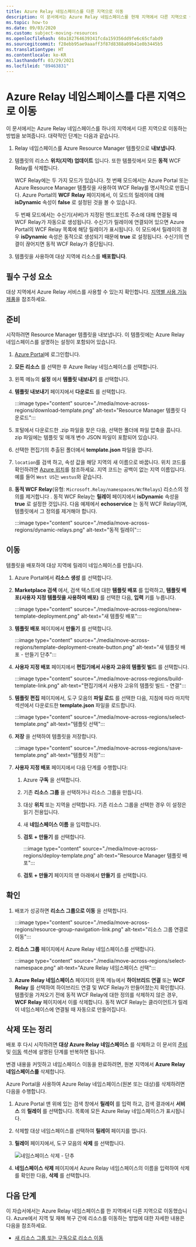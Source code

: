 ```yaml
---
title: Azure Relay 네임스페이스를 다른 지역으로 이동
description: 이 문서에서는 Azure Relay 네임스페이스를 현재 지역에서 다른 지역으로 이동하는 방법을 보여줍니다.
ms.topic: how-to
ms.date: 09/03/2020
ms.custom: subject-moving-resources
ms.openlocfilehash: 60a182764639341fcda159356dd9fe6c65cfabd9
ms.sourcegitcommit: f28ebb95ae9aaaff3f87d8388a09b41e0b3445b5
ms.translationtype: HT
ms.contentlocale: ko-KR
ms.lasthandoff: 03/29/2021
ms.locfileid: "89463831"
---
```

# <a name="move-an-azure-relay-namespace-to-another-region"></a>Azure Relay 네임스페이스를 다른 지역으로 이동
이 문서에서는 Azure Relay 네임스페이스를 하나의 지역에서 다른 지역으로 이동하는 방법을 보여줍니다. 대략적인 단계는 다음과 같습니다.

1. Relay 네임스페이스를 Azure Resource Manager 템플릿으로 **내보냅니다**.
1. 템플릿의 리소스 **위치(지역) 업데이트** 입니다. 또한 템플릿에서 모든 **동적** WCF Relay를 삭제합니다. 

    WCF Relay에는 두 가지 모드가 있습니다. 첫 번째 모드에서는 Azure Portal 또는 Azure Resource Manager 템플릿을 사용하여 WCF Relay를 명시적으로 만듭니다. Azure Portal의 **WCF Relay** 페이지에서, 이 모드의 릴레이에 대해 **isDynamic** 속성이 **false** 로 설정된 것을 볼 수 있습니다. 

    두 번째 모드에서는 수신기(서버)가 지정된 엔드포인트 주소에 대해 연결될 때 WCF Relay가 자동으로 생성됩니다. 수신기가 릴레이에 연결되어 있으면 Azure Portal의 WCF Relay 목록에 해당 릴레이가 표시됩니다. 이 모드에서 릴레이의 경우 **isDynamic** 속성은 동적으로 생성되기 때문에 **true** 로 설정됩니다. 수신기의 연결이 끊어지면 동적 WCF Relay가 중단됩니다. 
1. 템플릿을 사용하여 대상 지역에 리소스를 **배포합니다**.

## <a name="prerequisites"></a>필수 구성 요소
대상 지역에서 Azure Relay 서비스를 사용할 수 있는지 확인합니다. [지역별 사용 가능 제품](https://azure.microsoft.com/global-infrastructure/services/?products=service-bus&regions=all)을 참조하세요. 
 
## <a name="prepare"></a>준비
시작하려면 Resource Manager 템플릿을 내보냅니다. 이 템플릿에는 Azure Relay 네임스페이스를 설명하는 설정이 포함되어 있습니다.

1. [Azure Portal](https://portal.azure.com)에 로그인합니다.
2. **모든 리소스** 를 선택한 후 Azure Relay 네임스페이스를 선택합니다.
3. 왼쪽 메뉴의 **설정** 에서 **템플릿 내보내기** 를 선택합니다.
4. **템플릿 내보내기** 페이지에서 **다운로드** 를 선택합니다.

    :::image type="content" source="./media/move-across-regions/download-template.png" alt-text="Resource Manager 템플릿 다운로드":::
5. 포털에서 다운로드한 .zip 파일을 찾은 다음, 선택한 폴더에 파일 압축을 풉니다. zip 파일에는 템플릿 및 매개 변수 JSON 파일이 포함되어 있습니다. 
1. 선택한 편집기의 추출된 폴더에서 **template.json** 파일을 엽니다.
1. `location`를 검색 하고, 속성 값을 해당 지역의 새 이름으로 바꿉니다. 위치 코드를 확인하려면 [Azure 위치](https://azure.microsoft.com/global-infrastructure/locations/)를 참조하세요. 지역 코드는 공백이 없는 지역 이름입니다. 예를 들어 `West US`는 `westus`와 같습니다.
1. **동적 WCF Relay**(유형: `Microsoft.Relay/namespaces/WcfRelays`) 리소스의 정의를 제거합니다 . 동적 WCF Relay는 **릴레이** 페이지에서 **isDynamic** 속성을 **true** 로 설정한 것입니다. 다음 예제에서 **echoservice** 는 동적 WCF Relay이며, 템플릿에서 그 정의를 제거해야 합니다. 

    :::image type="content" source="./media/move-across-regions/dynamic-relays.png" alt-text="동적 릴레이":::

## <a name="move"></a>이동
템플릿을 배포하여 대상 지역에 릴레이 네임스페이스를 만듭니다. 

1. Azure Portal에서 **리소스 생성** 를 선택합니다.
2. **Marketplace 검색** 에서, 검색 텍스트에 대한 **템플릿 배포** 를 입력하고, **템플릿 배포(사용자 지정 템플릿을 사용하여 배포)** 를 선택한 다음, **입력** 키를 누릅니다.

    :::image type="content" source="./media/move-across-regions/new-template-deployment.png" alt-text="새 템플릿 배포":::    
1. **템플릿 배포** 페이지에서 **만들기** 를 선택합니다.

    :::image type="content" source="./media/move-across-regions/template-deployment-create-button.png" alt-text="새 템플릿 배포 - 만들기 단추":::        
1. **사용자 지정 배포** 페이지에서 **편집기에서 사용자 고유의 템플릿 빌드** 를 선택합니다.

    :::image type="content" source="./media/move-across-regions/build-template-link.png" alt-text="편집기에서 사용자 고유의 템플릿 빌드 - 연결":::            
1. **템플릿 편집** 페이지에서, 도구 모음의 **파일 로드** 를 선택한 다음, 지침에 따라 마지막 섹션에서 다운로드한 **template.json** 파일을 로드합니다.

    :::image type="content" source="./media/move-across-regions/select-template.png" alt-text="템플릿 선택":::                
1. **저장** 을 선택하여 템플릿을 저장합니다. 

    :::image type="content" source="./media/move-across-regions/save-template.png" alt-text="템플릿 저장":::                    
1. **사용자 지정 배포** 페이지에서 다음 단계를 수행합니다: 
    1. Azure **구독** 을 선택합니다. 
    2. 기존 **리소스 그룹** 을 선택하거나 리소스 그룹을 만듭니다. 
    3. 대상 **위치** 또는 지역을 선택합니다. 기존 리소스 그룹을 선택한 경우 이 설정은 읽기 전용입니다. 
    4. 새 **네임스페이스 이름** 을 입력합니다.
    1. **검토 + 만들기** 를 선택합니다. 

        :::image type="content" source="./media/move-across-regions/deploy-template.png" alt-text="Resource Manager 템플릿 배포":::
    1. **검토 + 만들기** 페이지의 맨 아래에서 **만들기** 를 선택합니다. 
    
## <a name="verify"></a>확인
1. 배포가 성공하면 **리소스 그룹으로 이동** 을 선택합니다.

    :::image type="content" source="./media/move-across-regions/resource-group-navigation-link.png" alt-text="리소스 그룹 연결로 이동":::    
1. **리소스 그룹** 페이지에서 Azure Relay 네임스페이스를 선택합니다. 

    :::image type="content" source="./media/move-across-regions/select-namespace.png" alt-text="Azure Relay 네임스페이스 선택":::    
1. **Azure Relay 네임스페이스** 페이지의 왼쪽 메뉴에서 **하이브리드 연결** 또는 **WCF Relay** 를 선택하여 하이브리드 연결 및 WCF Relay가 만들어졌는지 확인합니다. 템플릿을 가져오기 전에 동적 WCF Relay에 대한 정의를 삭제하지 않은 경우, **WCF Relay** 페이지에서 이를 삭제합니다. 동적 WCF Relay는 클라이언트가 릴레이 네임스페이스에 연결될 때 자동으로 만들어집니다. 

## <a name="discard-or-clean-up"></a>삭제 또는 정리
배포 후 다시 시작하려면 **대상 Azure Relay 네임스페이스** 를 삭제하고 이 문서의 [준비](#prepare) 및 [이동](#move) 섹션에 설명된 단계를 반복하면 됩니다.

변경 내용을 커밋하고 네임스페이스 이동을 완료하려면, 원본 지역에서 **Azure Relay 네임스페이스를** 삭제합니다. 

Azure Portal을 사용하여 Azure Relay 네임스페이스(원본 또는 대상)를 삭제하려면 다음을 수행합니다.

1. Azure Portal 맨 위에 있는 검색 창에서 **릴레이** 를 입력 하고, 검색 결과에서 **서비스** 의 **릴레이** 를 선택합니다. 목록에 모든 Azure Relay 네임스페이스가 표시됩니다.
2. 삭제할 대상 네임스페이스를 선택하여 **릴레이** 페이지를 엽니다. 
1. **릴레이** 페이지에서, 도구 모음의 **삭제** 를 선택합니다. 

    ![네임스페이스 삭제 - 단추](./media/move-across-regions/delete-namespace-button.png)
3. **네임스페이스 삭제** 페이지에서 Azure Relay 네임스페이스의 이름을 입력하여 삭제를 확인한 다음, **삭제** 를 선택합니다. 

## <a name="next-steps"></a>다음 단계
이 자습서에서는 Azure Relay 네임스페이스를 한 지역에서 다른 지역으로 이동했습니다. Azure에서 지역 및 재해 복구 간에 리소스를 이동하는 방법에 대한 자세한 내용은 다음을 참조하세요.

- [새 리소스 그룹 또는 구독으로 리소스 이동](../azure-resource-manager/management/move-resource-group-and-subscription.md)
